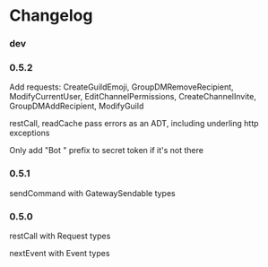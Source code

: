 # Changelog

### dev

### 0.5.2

Add requests: CreateGuildEmoji, GroupDMRemoveRecipient, ModifyCurrentUser, EditChannelPermissions, CreateChannelInvite, GroupDMAddRecipient, ModifyGuild

restCall, readCache pass errors as an ADT, including underling http exceptions

Only add "Bot " prefix to secret token if it's not there

### 0.5.1

sendCommand with GatewaySendable types

### 0.5.0

restCall with Request types

nextEvent with Event types
